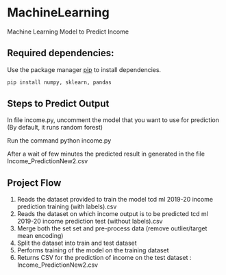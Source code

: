 # MachineLearning

Machine Learning Model to Predict Income

## Required dependencies:

Use the package manager [pip](https://pip.pypa.io/en/stable/) to install dependencies.

```bash
pip install numpy, sklearn, pandas
```

## Steps to Predict Output
In file income.py, uncomment the model that you want to use for prediction (By default, it runs random forest)


Run the command python income.py

After a wait of few minutes the predicted result in generated in the file Income_PredictionNew2.csv

## Project Flow

1. Reads the dataset provided to train the model tcd ml 2019-20 income prediction training (with labels).csv
2. Reads the dataset on which income output is to be predicted tcd ml 2019-20 income prediction test (without labels).csv
3. Merge both the set set and pre-process data (remove outlier/target mean encoding)
4. Split the dataset into train and test dataset
5. Performs training of the model on the training dataset
6. Returns CSV for the prediction of income on the test dataset : Income_PredictionNew2.csv

